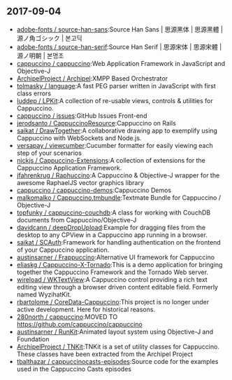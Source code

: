 ## 2017-09-04

* [adobe-fonts / source-han-sans](https://github.com/adobe-fonts/source-han-sans):Source Han Sans | 思源黑体 | 思源黑體 | 源ノ角ゴシック | 본고딕
* [adobe-fonts / source-han-serif](https://github.com/adobe-fonts/source-han-serif):Source Han Serif | 思源宋体 | 思源宋體 | 源ノ明朝 | 본명조
* [cappuccino / cappuccino](https://github.com/cappuccino/cappuccino):Web Application Framework in JavaScript and Objective-J
* [ArchipelProject / Archipel](https://github.com/ArchipelProject/Archipel):XMPP Based Orchestrator
* [tolmasky / language](https://github.com/tolmasky/language):A fast PEG parser written in JavaScript with first class errors
* [luddep / LPKit](https://github.com/luddep/LPKit):A collection of re-usable views, controls & utilities for Cappuccino.
* [cappuccino / issues](https://github.com/cappuccino/issues):GitHub Issues Front-end
* [jerodsanto / CappuccinoResource](https://github.com/jerodsanto/CappuccinoResource):Cappuccino on Rails
* [saikat / DrawTogether](https://github.com/saikat/DrawTogether):A collaborative drawing app to exemplify using Cappuccino with WebSockets and Node.js.
* [versapay / viewcumber](https://github.com/versapay/viewcumber):Cucumber formatter for easily viewing each step of your scenarios
* [nickjs / Cappuccino-Extensions](https://github.com/nickjs/Cappuccino-Extensions):A collection of extensions for the Cappuccino Application Framework.
* [jfahrenkrug / Raphuccino](https://github.com/jfahrenkrug/Raphuccino):A Cappuccino & Objective-J wrapper for the awesome RaphaelJS vector graphics library
* [cappuccino / cappuccino-demos](https://github.com/cappuccino/cappuccino-demos):Cappuccino Demos
* [malkomalko / Cappuccino.tmbundle](https://github.com/malkomalko/Cappuccino.tmbundle):Textmate Bundle for Cappuccino / Objective-J
* [topfunky / cappuccino-couchdb](https://github.com/topfunky/cappuccino-couchdb):A class for working with CouchDB documents from Cappuccino/Objective-J
* [davidcann / deepDropUpload](https://github.com/davidcann/deepDropUpload):Example for dragging files from the desktop to any CPView in a Cappuccino app running in a browser.
* [saikat / SCAuth](https://github.com/saikat/SCAuth):Framework for handling authentication on the frontend of your Cappuccino application.
* [austinsarner / Frappuccino](https://github.com/austinsarner/Frappuccino):Alternative UI framework for Cappuccino
* [eliaskg / Cappuccino-X-Tornado](https://github.com/eliaskg/Cappuccino-X-Tornado):This is a demo application for bringing together the Cappuccino Framework and the Tornado Web server.
* [wireload / WKTextView](https://github.com/wireload/WKTextView):A Cappuccino control providing a rich text editing view through a browser driven content editable field. Formerly named WyzihatKit.
* [rbartolome / CoreData-Cappuccino](https://github.com/rbartolome/CoreData-Cappuccino):This project is no longer under active development. Here for historical reasons.
* [280north / cappuccino](https://github.com/280north/cappuccino):MOVED TO https://github.com/cappuccino/cappuccino
* [austinsarner / RunKit](https://github.com/austinsarner/RunKit):Animated layout system using Objective-J and Foundation
* [ArchipelProject / TNKit](https://github.com/ArchipelProject/TNKit):TNKit is a set of utility classes for Cappuccino. These classes have been extracted from the Archipel Project
* [tbalthazar / cappuccinocasts-episodes](https://github.com/tbalthazar/cappuccinocasts-episodes):Source code for the examples used in the Cappuccino Casts episodes
